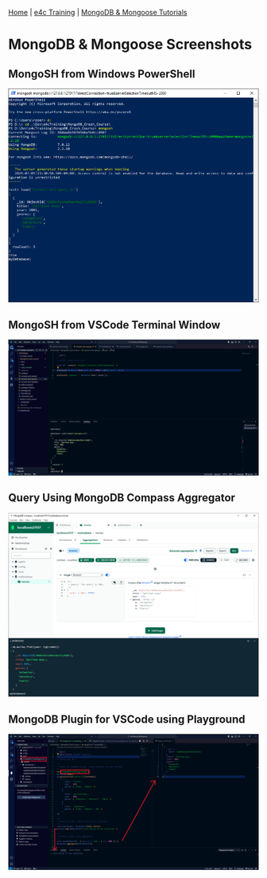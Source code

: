 [Home](/) \| [e4c Training](/e4cTraining) \| [MongoDB & Mongoose Tutorials](./)

# MongoDB & Mongoose Screenshots

## MongoSH from Windows PowerShell

!['connect-and-query.js' script from MongoSH using PowerShell](./img/PowerShellConnectAndQuery.PNG)

## MongoSH from VSCode Terminal Window

!['connect-and-query.js' script from MongoSH using VSCode Terminal](./img/VSCodeConnectAndQuery.PNG)

## Query Using MongoDB Compass Aggregator

![MongoDB Compass Sample Query showing built in MongoSH](./img/MongoDBCompassSampleQuery.PNG)

## MongoDB Plugin for VSCode using Playground

![MongoDB Plugin for VSCode using the Playground feature](./img/VSCodeMongoDBPlayground.PNG)

